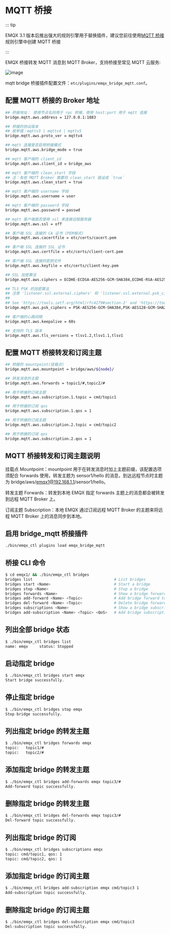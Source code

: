 # MQTT 桥接

::: tip

EMQX 3.1 版本后推出强大的规则引擎用于替换插件，建议您前往使用[MQTT 桥接](../rule/bridge_mqtt.md)规则引擎中创建 MQTT 桥接

:::

EMQX 桥接转发 MQTT 消息到 MQTT Broker，支持桥接至常见 MQTT 云服务:

![image](./assets/bridge_mqtt.png)

mqtt bridge 桥接插件配置文件：`etc/plugins/emqx_bridge_mqtt.conf`。

## 配置 MQTT 桥接的 Broker 地址

```bash
## 桥接地址： 使用节点名则用于 rpc 桥接，使用 host:port 用于 mqtt 连接
bridge.mqtt.aws.address = 127.0.0.1:1883

## 桥接的协议版本
## 枚举值：mqttv3 | mqttv4 | mqttv5
bridge.mqtt.aws.proto_ver = mqttv4

## mqtt 连接是否启用桥接模式
bridge.mqtt.aws.bridge_mode = true

## mqtt 客户端的 client_id
bridge.mqtt.aws.client_id = bridge_aws

## mqtt 客户端的 clean_start 字段
## 注：有些 MQTT Broker 需要将 clean_start 值设成 `true`
bridge.mqtt.aws.clean_start = true

## mqtt 客户端的 username 字段
bridge.mqtt.aws.username = user

## mqtt 客户端的 password 字段
bridge.mqtt.aws.password = passwd

## mqtt 客户端是否使用 ssl 来连接远程服务器
bridge.mqtt.aws.ssl = off

## 客户端 SSL 连接的 CA 证书 (PEM格式)
bridge.mqtt.aws.cacertfile = etc/certs/cacert.pem

## 客户端 SSL 连接的 SSL 证书
bridge.mqtt.aws.certfile = etc/certs/client-cert.pem

## 客户端 SSL 连接的密钥文件
bridge.mqtt.aws.keyfile = etc/certs/client-key.pem

## SSL 加密算法
bridge.mqtt.aws.ciphers = ECDHE-ECDSA-AES256-GCM-SHA384,ECDHE-RSA-AES256-GCM-SHA384

## TLS PSK 的加密算法
## 注意 'listener.ssl.external.ciphers' 和 'listener.ssl.external.psk_ciphers' 不能同时配置
##
## See 'https://tools.ietf.org/html/rfc4279#section-2' and 'https://tools.ietf.org/html/rfc4279#section-4'.
bridge.mqtt.aws.psk_ciphers = PSK-AES256-GCM-SHA384,PSK-AES128-GCM-SHA256,PSK-AES256-CBC-SHA384,PSK-AES256-CBC-SHA,PSK-AES128-CBC-SHA256,PSK-AES128-CBC-SHA,RSA-PSK-AES256-GCM-SHA384,RSA-PSK-AES256-CBC-SHA384,RSA-PSK-AES128-GCM-SHA256,RSA-PSK-AES128-CBC-SHA256,RSA-PSK-AES256-CBC-SHA,RSA-PSK-AES128-CBC-SHA,RSA-PSK-RC4-SHA

## 客户端的心跳间隔
bridge.mqtt.aws.keepalive = 60s

## 支持的 TLS 版本
bridge.mqtt.aws.tls_versions = tlsv1.2,tlsv1.1,tlsv1
```

## 配置 MQTT 桥接转发和订阅主题

```bash
## 桥接的 mountpoint(挂载点)
bridge.mqtt.aws.mountpoint = bridge/aws/${node}/

## 转发消息的主题
bridge.mqtt.aws.forwards = topic1/#,topic2/#

## 用于桥接的订阅主题
bridge.mqtt.aws.subscription.1.topic = cmd/topic1

## 用于桥接的订阅 qos
bridge.mqtt.aws.subscription.1.qos = 1

## 用于桥接的订阅主题
bridge.mqtt.aws.subscription.2.topic = cmd/topic2

## 用于桥接的订阅 qos
bridge.mqtt.aws.subscription.2.qos = 1
```

## MQTT 桥接转发和订阅主题说明

挂载点 Mountpoint：mountpoint 用于在转发消息时加上主题前缀，该配置选项须配合 forwards 使用，转发主题为
sensor1/hello 的消息，到达远程节点时主题为 bridge/aws/emqx1@192.168.1.1/sensor1/hello。

转发主题 Forwards：转发到本地 EMQX 指定 forwards 主题上的消息都会被转发到远程 MQTT Broker 上。

订阅主题 Subscription：本地 EMQX 通过订阅远程 MQTT Broker 的主题来将远程 MQTT Broker
上的消息同步到本地。

## 启用 bridge_mqtt 桥接插件

```bash
./bin/emqx_ctl plugins load emqx_bridge_mqtt
```

## 桥接 CLI 命令

```bash
$ cd emqx1/ && ./bin/emqx_ctl bridges
bridges list                                    # List bridges
bridges start <Name>                            # Start a bridge
bridges stop <Name>                             # Stop a bridge
bridges forwards <Name>                         # Show a bridge forward topic
bridges add-forward <Name> <Topic>              # Add bridge forward topic
bridges del-forward <Name> <Topic>              # Delete bridge forward topic
bridges subscriptions <Name>                    # Show a bridge subscriptions topic
bridges add-subscription <Name> <Topic> <QoS>   # Add bridge subscriptions topic
```

## 列出全部 bridge 状态

```bash
$ ./bin/emqx_ctl bridges list
name: emqx     status: Stopped
```

## 启动指定 bridge

```bash
$ ./bin/emqx_ctl bridges start emqx
Start bridge successfully.
```

## 停止指定 bridge

```bash
$ ./bin/emqx_ctl bridges stop emqx
Stop bridge successfully.
```

## 列出指定 bridge 的转发主题

```bash
$ ./bin/emqx_ctl bridges forwards emqx
topic:   topic1/#
topic:   topic2/#
```

## 添加指定 bridge 的转发主题

```bash
$ ./bin/emqx_ctl bridges add-forwards emqx topic3/#
Add-forward topic successfully.
```

## 删除指定 bridge 的转发主题

```bash
$ ./bin/emqx_ctl bridges del-forwards emqx topic3/#
Del-forward topic successfully.
```

## 列出指定 bridge 的订阅

```bash
$ ./bin/emqx_ctl bridges subscriptions emqx
topic: cmd/topic1, qos: 1
topic: cmd/topic2, qos: 1
```

## 添加指定 bridge 的订阅主题

```bash
$ ./bin/emqx_ctl bridges add-subscription emqx cmd/topic3 1
Add-subscription topic successfully.
```

## 删除指定 bridge 的订阅主题

```bash
$ ./bin/emqx_ctl bridges del-subscription emqx cmd/topic3
Del-subscription topic successfully.
```
